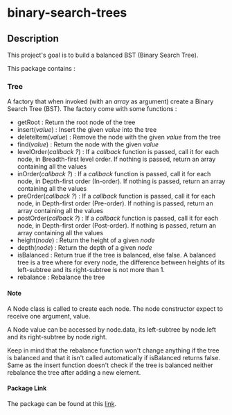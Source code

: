 # binary-search-trees

## Description

This project's goal is to build a balanced BST (Binary Search Tree).

This package contains :

### Tree

A factory that when invoked (with an _array_ as argument) create a Binary Search Tree (BST). The factory come with some functions :

- getRoot : Return the root node of the tree
- insert(_value_) : Insert the given _value_ into the tree
- deleteItem(_value_) : Remove the node with the given _value_ from the tree
- find(_value_) : Return the node with the given _value_
- levelOrder(_callback ?_) : If a _callback_ function is passed, call it for each node, in Breadth-first level order. If nothing is passed, return an array containing all the values
- inOrder(_callback ?_) : If a _callback_ function is passed, call it for each node, in Depth-first order (In-order). If nothing is passed, return an array containing all the values
- preOrder(_callback ?_) : If a _callback_ function is passed, call it for each node, in Depth-first order (Pre-order). If nothing is passed, return an array containing all the values
- postOrder(_callback ?_) : If a _callback_ function is passed, call it for each node, in Depth-first order (Post-order). If nothing is passed, return an array containing all the values
- height(_node_) : Return the height of a given _node_
- depth(_node_) : Return the depth of a given _node_
- isBalanced : Return true if the tree is balanced, else false. A balanced tree is a tree where for every node, the difference between heights of its left-subtree and its right-subtree is not more than 1.
- rebalance : Rebalance the tree

#### Note

A Node class is called to create each node. The node constructor expect to receive one argument, value.

A Node value can be accessed by node.data, its left-subtree by node.left and its right-subtree by node.right.

Keep in mind that the rebalance function won't change anything if the tree is balanced and that it isn't called automatically if isBalanced returns false. Same as the insert function doesn't check if the tree is balanced neither rebalance the tree after adding a new element.

#### Package Link

The package can be found at this [link](https://www.npmjs.com/package/binary-search-trees).

